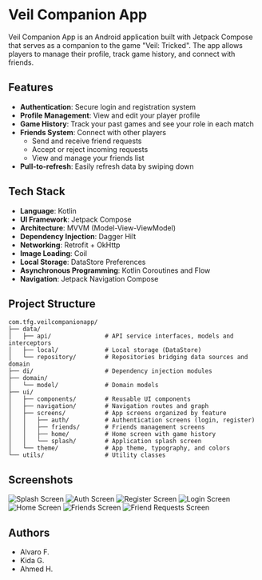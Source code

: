 # Veil Companion App

Veil Companion App is an Android application built with Jetpack Compose that serves as a companion to the game "Veil: Tricked". The app allows players to manage their profile, track game history, and connect with friends.

## Features

- **Authentication**: Secure login and registration system
- **Profile Management**: View and edit your player profile
- **Game History**: Track your past games and see your role in each match
- **Friends System**: Connect with other players
    - Send and receive friend requests
    - Accept or reject incoming requests
    - View and manage your friends list
- **Pull-to-refresh**: Easily refresh data by swiping down

## Tech Stack

- **Language**: Kotlin
- **UI Framework**: Jetpack Compose
- **Architecture**: MVVM (Model-View-ViewModel)
- **Dependency Injection**: Dagger Hilt
- **Networking**: Retrofit + OkHttp
- **Image Loading**: Coil
- **Local Storage**: DataStore Preferences
- **Asynchronous Programming**: Kotlin Coroutines and Flow
- **Navigation**: Jetpack Navigation Compose

## Project Structure

```
com.tfg.veilcompanionapp/
├── data/
│   ├── api/               # API service interfaces, models and interceptors
│   ├── local/             # Local storage (DataStore)
│   └── repository/        # Repositories bridging data sources and domain
├── di/                    # Dependency injection modules
├── domain/
│   └── model/             # Domain models
├── ui/
│   ├── components/        # Reusable UI components
│   ├── navigation/        # Navigation routes and graph
│   ├── screens/           # App screens organized by feature
│   │   ├── auth/          # Authentication screens (login, register)
│   │   ├── friends/       # Friends management screens
│   │   ├── home/          # Home screen with game history
│   │   └── splash/        # Application splash screen
│   └── theme/             # App theme, typography, and colors
└── utils/                 # Utility classes
```

## Screenshots

![Splash Screen](assets/Splash.jpg)
![Auth Screen](assets/Auth.jpg)
![Register Screen](assets/Register.jpg)
![Login Screen](assets/Login.jpg)
![Home Screen](assets/Home.jpg)
![Friends Screen](assets/Friends.jpg)
![Friend Requests Screen](assets/FriendResquests.jpg)

## Authors

- Alvaro F.
- Kida G.
- Ahmed H.
